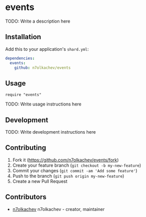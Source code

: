 # events

TODO: Write a description here

## Installation

Add this to your application's `shard.yml`:

```yaml
dependencies:
  events:
    github: n7olkachev/events
```

## Usage

```crystal
require "events"
```

TODO: Write usage instructions here

## Development

TODO: Write development instructions here

## Contributing

1. Fork it (<https://github.com/n7olkachev/events/fork>)
2. Create your feature branch (`git checkout -b my-new-feature`)
3. Commit your changes (`git commit -am 'Add some feature'`)
4. Push to the branch (`git push origin my-new-feature`)
5. Create a new Pull Request

## Contributors

- [n7olkachev](https://github.com/n7olkachev) n7olkachev - creator, maintainer
